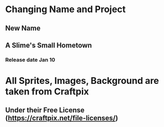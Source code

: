# Changing Name and Project

## New Name
## A Slime's Small Hometown
### Release date Jan 10

# All Sprites, Images, Background are taken from **Craftpix** 
## Under their **Free License** (https://craftpix.net/file-licenses/)
